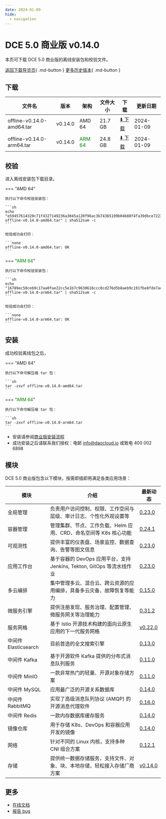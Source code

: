 ```yaml
---
date: 2024-01-09
hide:
  - navigation
---
```


# DCE 5.0 商业版 v0.14.0

本页可下载 DCE 5.0 商业版的离线安装包和校验文件。

[返回下载导览页](../index.md#_2){ .md-button } [更多历史版本](./dce5-installer-history.md){ .md-button }

## 下载

| 文件名 | 版本 | 架构 | 文件大小 | 下载 | 更新日期 |
| ----- | --- | ---- | ------ | --- | -------- |
| offline-v0.14.0-amd64.tar | v0.14.0 | AMD 64 | 21.7 GB | [:arrow_down: 下载](https://qiniu-download-public.daocloud.io/DaoCloud_Enterprise/dce5/offline-v0.14.0-amd64.tar) | 2024-01-09 |
| offline-v0.14.0-arm64.tar | v0.14.0 | <font color="green">ARM 64</font> | 24.8 GB | [:arrow_down: 下载](https://qiniu-download-public.daocloud.io/DaoCloud_Enterprise/dce5/offline-v0.14.0-arm64.tar) | 2024-01-09 |

## 校验

进入离线安装包下载目录。

=== "AMD 64"

    执行以下命令校验安装包：

    ```sh
    echo "e59457614320c71f4327149236a3045a120f96ac3b74365109b04b88f4fa39dbce72239e6f3d8252843c86f7b1e86e1da6102c1efd596a8c034e5ae0075704d2  offline-v0.14.0-amd64.tar" | sha512sum -c
    ```

    校验成功会打印：

    ```none
    offline-v0.14.0-amd64.tar: OK
    ```

=== "<font color="green">ARM 64</font>"

    执行以下命令校验安装包：

    ```sh
    echo "16789ec50ceb9c17aa0fae22cc5e1b7c9630616ccc0cd276d5b8aeb9c191fbe8fde7ac0380453f8ef404ee602f2f20fefbaaa15e081f1957e378df6c747d4181  offline-v0.14.0-arm64.tar" | sha512sum -c
    ```

    校验成功会打印：

    ```none
    offline-v0.14.0-arm64.tar: OK
    ```

## 安装

成功校验离线包之后，

=== "AMD 64"

    执行以下命令解压缩 tar 包：

    ```sh
    tar -zxvf offline-v0.14.0-amd64.tar
    ```

=== "<font color="green">ARM 64</font>"

    执行以下命令解压缩 tar 包：

    ```sh
    tar -zxvf offline-v0.14.0-arm64.tar
    ```

- 安装请参阅[商业版安装流程](../../install/commercial/start-install.md)
- 成功安装之后请联系我们授权：电邮 info@daocloud.io 或致电 400 002 6898

## 模块

DCE 5.0 商业版包含以下模块，按需即插即用满足各类应用场景：

| 模块 | 介绍 | 最新动态 |
| --- | ---- | ------ |
| 全局管理 | 负责用户访问控制、权限、工作空间与层级、审计日志、个性化外观设置等 | [0.23.0](../../ghippo/intro/release-notes.md#v0230) |
| 容器管理 | 管理集群、节点、工作负载、Helm 应用、CRD、命名空间等 K8s 核心功能 | [0.24.1](../../kpanda/intro/release-notes.md#v0240) |
| 可观测性 | 提供丰富的仪表盘、场景监控、数据查询、告警等图文信息 | [0.23.0](../../insight/intro/releasenote.md#v0230) |
| 应用工作台 | 基于容器的 DevOps 应用平台，支持 Jenkins, Tekton, GitOps 等流水线作业 | [0.23.0](../../amamba/intro/release-notes.md#v0230) |
| 多云编排 | 集中管理多云、混合云、跨云资源的应用编排，具备多云灾备、故障恢复等能力 | [0.15.0](../../kairship/intro/release-notes.md#v0150) |
| 微服务引擎 | 提供注册发现、服务治理、配置管理、微服务网关等治理能力 | [0.31.2](../../skoala/intro/release-notes.md#v0312) |
| 服务网格 | 基于 Istio 开源技术构建的面向云原生应用的下一代服务网格 | [v0.22.0](../../mspider/intro/release-notes.md#v0220) |
| 中间件 Elasticsearch | 目前首选的全文搜索引擎 | [0.13.0](../../middleware/elasticsearch/release-notes.md#v0130) |
| 中间件 Kafka | 基于开源软件 Kafka 提供的分布式消息队列服务 | [0.11.0](../../middleware/kafka/release-notes.md#v0110) |
| 中间件 MinIO | 一款非常热门的轻量、开源对象存储方案 | [0.11.0](../../middleware/minio/release-notes.md#v0110) |
| 中间件 MySQL | 应用最广泛的开源关系数据库 | [0.14.0](../../middleware/mysql/release-notes.md#v0140) |
| 中间件 RabbitMQ | 实现了高级消息队列协议 (AMQP) 的开源消息代理软件 | [0.16.0](../../middleware/rabbitmq/release-notes.md#v0160) |
| 中间件 Redis | 一款内存数据库缓存服务 | [0.14.0](../../middleware/redis/release-notes.md#v0140) |
| 镜像仓库 | 用于存储 K8s、DevOps 和容器应用开发的镜像 | [0.14.0](../../kangaroo/intro/release-notes.md#v0140) |
| 网络 | 针对不同的 Linux 内核，支持多种 CNI 组合方案 | [0.12.1](../../network/intro/releasenotes.md#v0121) |
| 存储 | 提供统一数据存储服务，支持文件、对象、块、本地存储，轻松接入存储厂商方案 | [v0.14.0](../../storage/hwameistor/releasenotes.md#v0140) |

## 更多

- [在线文档](../../dce/index.md)
- [报告 bug](https://github.com/DaoCloud/DaoCloud-docs/issues)
